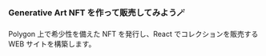### **Generative Art NFT を作って販売してみよう🪄**

Polygon 上で希少性を備えた NFT を発行し、React でコレクションを販売する WEB サイトを構築します。
